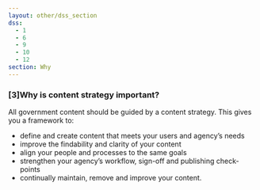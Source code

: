 ```yaml
---
layout: other/dss_section
dss:
  - 1
  - 6
  - 9
  - 10
  - 12
section: Why
---
```

### [3]Why is content strategy important?
All government content should be guided by a content strategy. This gives you a framework to:

- define and create content that meets your users and agency’s needs
- improve the findability and clarity of your content
- align your people and processes to the same goals
- strengthen your agency’s workflow, sign-off and publishing check-points
- continually maintain, remove and improve your content.
